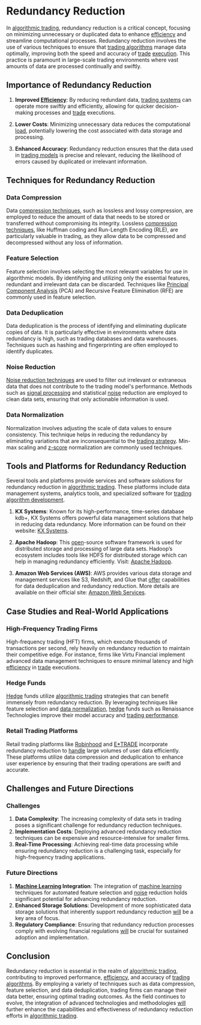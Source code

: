 # Redundancy Reduction

In [algorithmic trading](../a/algorithmic_trading.md), redundancy reduction is a critical concept, focusing on minimizing unnecessary or duplicated data to enhance [efficiency](../e/efficiency.md) and streamline computational processes. Redundancy reduction involves the use of various techniques to ensure that [trading algorithms](../t/trading_algorithms.md) manage data optimally, improving both the speed and accuracy of [trade](../t/trade.md) [execution](../e/execution.md). This practice is paramount in large-scale trading environments where vast amounts of data are processed continually and swiftly.

## Importance of Redundancy Reduction

1. **Improved [Efficiency](../e/efficiency.md)**: By reducing redundant data, [trading systems](../t/trading_systems.md) can operate more swiftly and efficiently, allowing for quicker decision-making processes and [trade](../t/trade.md) executions.

2. **Lower Costs**: Minimizing unnecessary data reduces the computational [load](../l/load.md), potentially lowering the cost associated with data storage and processing.

3. **Enhanced Accuracy**: Redundancy reduction ensures that the data used in [trading models](../t/trading_models.md) is precise and relevant, reducing the likelihood of errors caused by duplicated or irrelevant information.

## Techniques for Redundancy Reduction

### Data Compression

Data [compression techniques](../c/compression_techniques.md), such as lossless and lossy compression, are employed to reduce the amount of data that needs to be stored or transferred without compromising its integrity. Lossless [compression techniques](../c/compression_techniques.md), like Huffman coding and Run-Length Encoding (RLE), are particularly valuable in trading, as they allow data to be compressed and decompressed without any loss of information.

### Feature Selection

Feature selection involves selecting the most relevant variables for use in algorithmic models. By identifying and utilizing only the essential features, redundant and irrelevant data can be discarded. Techniques like [Principal Component Analysis](../p/principal_component_analysis_(pca).md) (PCA) and Recursive Feature Elimination (RFE) are commonly used in feature selection.

### Data Deduplication

Data deduplication is the process of identifying and eliminating duplicate copies of data. It is particularly effective in environments where data redundancy is high, such as trading databases and data warehouses. Techniques such as hashing and fingerprinting are often employed to identify duplicates.

### Noise Reduction

[Noise reduction techniques](../n/noise_reduction_techniques.md) are used to filter out irrelevant or extraneous data that does not contribute to the trading model's performance. Methods such as [signal processing](../s/signal_processing_in_trading.md) and statistical [noise](../n/noise.md) reduction are employed to clean data sets, ensuring that only actionable information is used.

### Data Normalization

Normalization involves adjusting the scale of data values to ensure consistency. This technique helps in reducing the redundancy by eliminating variations that are inconsequential to the [trading strategy](../t/trading_strategy.md). Min-max scaling and [z-score](../z/z-score.md) normalization are commonly used techniques.

## Tools and Platforms for Redundancy Reduction

Several tools and platforms provide services and software solutions for redundancy reduction in [algorithmic trading](../a/algorithmic_trading.md). These platforms include data management systems, analytics tools, and specialized software for [trading algorithm development](../t/trading_algorithm_development.md).

1. **KX Systems**: Known for its high-performance, time-series database kdb+, KX Systems offers powerful data management solutions that help in reducing data redundancy. More information can be found on their website: [KX Systems](https://kx.com/).

2. **Apache Hadoop**: This [open](../o/open.md)-source software framework is used for distributed storage and processing of large data sets. Hadoop’s ecosystem includes tools like HDFS for distributed storage which can help in managing redundancy efficiently. Visit: [Apache Hadoop](https://hadoop.apache.org/).

3. **Amazon Web Services (AWS)**: AWS provides various data storage and management services like S3, Redshift, and Glue that [offer](../o/offer.md) capabilities for data deduplication and redundancy reduction. More details are available on their official site: [Amazon Web Services](https://aws.amazon.com/).

## Case Studies and Real-World Applications

### High-Frequency Trading Firms

High-frequency trading (HFT) firms, which execute thousands of transactions per second, rely heavily on redundancy reduction to maintain their competitive edge. For instance, firms like Virtu Financial implement advanced data management techniques to ensure minimal latency and high [efficiency](../e/efficiency.md) in [trade](../t/trade.md) executions.

### Hedge Funds

[Hedge](../h/hedge.md) funds utilize [algorithmic trading](../a/algorithmic_trading.md) strategies that can benefit immensely from redundancy reduction. By leveraging techniques like feature selection and [data normalization](../d/data_normalization.md), [hedge](../h/hedge.md) funds such as Renaissance Technologies improve their model accuracy and [trading performance](../t/trading_performance.md).

### Retail Trading Platforms

Retail trading platforms like [Robinhood](../r/robinhood.md) and [E*TRADE](../e/e_trade.md) incorporate redundancy reduction to [handle](../h/handle.md) large volumes of user data efficiently. These platforms utilize data compression and deduplication to enhance user experience by ensuring that their trading operations are swift and accurate.

## Challenges and Future Directions

### Challenges

1. **Data Complexity**: The increasing complexity of data sets in trading poses a significant challenge for redundancy reduction techniques.
2. **Implementation Costs**: Deploying advanced redundancy reduction techniques can be expensive and resource-intensive for smaller firms.
3. **Real-Time Processing**: Achieving real-time data processing while ensuring redundancy reduction is a challenging task, especially for high-frequency trading applications.

### Future Directions

1. **[Machine Learning](../m/machine_learning.md) Integration**: The integration of [machine learning](../m/machine_learning.md) techniques for automated feature selection and [noise](../n/noise.md) reduction holds significant potential for advancing redundancy reduction.
2. **Enhanced Storage Solutions**: Development of more sophisticated data storage solutions that inherently support redundancy reduction [will](../w/will.md) be a key area of focus.
3. **Regulatory Compliance**: Ensuring that redundancy reduction processes comply with evolving financial regulations [will](../w/will.md) be crucial for sustained adoption and implementation.

## Conclusion

Redundancy reduction is essential in the realm of [algorithmic trading](../a/algorithmic_trading.md), contributing to improved performance, [efficiency](../e/efficiency.md), and accuracy of [trading algorithms](../t/trading_algorithms.md). By employing a variety of techniques such as data compression, feature selection, and data deduplication, trading firms can manage their data better, ensuring optimal trading outcomes. As the field continues to evolve, the integration of advanced technologies and methodologies [will](../w/will.md) further enhance the capabilities and effectiveness of redundancy reduction efforts in [algorithmic trading](../a/algorithmic_trading.md).
